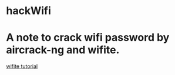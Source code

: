 # hackWifi
A note to crack wifi password by aircrack-ng and wifite.
===

[wifite tutorial](https://www.blackmoreops.com/2014/03/10/cracking-wifi-wpawpa2-passwords-using-pyrit-cowpatty/)
